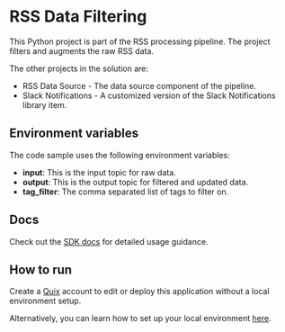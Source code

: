 # RSS Data Filtering

This Python project is part of the RSS processing pipeline. The project filters and augments the raw RSS data.

The other projects in the solution are:
- RSS Data Source - The data source component of the pipeline.
- Slack Notifications - A customized version of the Slack Notifications library item.

## Environment variables

The code sample uses the following environment variables:

- **input**: This is the input topic for raw data.
- **output**: This is the output topic for filtered and updated data.
- **tag_filter**: The comma separated list of tags to filter on.

## Docs

Check out the [SDK docs](https://quix.io/docs/sdk/introduction.html) for detailed usage guidance.

## How to run
Create a [Quix](https://portal.platform.quix.ai/self-sign-up?xlink=github) account to edit or deploy this application without a local environment setup.

Alternatively, you can learn how to set up your local environment [here](https://quix.io/docs/sdk/python-setup.html).
